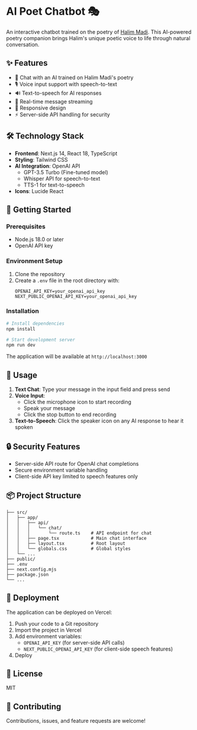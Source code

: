 # AI Poet Chatbot 🎭

An interactive chatbot trained on the poetry of [Halim Madi](https://www.halimmadi.com). This AI-powered poetry companion brings Halim's unique poetic voice to life through natural conversation.

## ✨ Features

- 🤖 Chat with an AI trained on Halim Madi's poetry
- 🎙️ Voice input support with speech-to-text
- 🔊 Text-to-speech for AI responses
- 💬 Real-time message streaming
- 📱 Responsive design
- ⚡ Server-side API handling for security

## 🛠️ Technology Stack

- **Frontend**: Next.js 14, React 18, TypeScript
- **Styling**: Tailwind CSS
- **AI Integration**: OpenAI API
  - GPT-3.5 Turbo (Fine-tuned model)
  - Whisper API for speech-to-text
  - TTS-1 for text-to-speech
- **Icons**: Lucide React

## 🚀 Getting Started

### Prerequisites

- Node.js 18.0 or later
- OpenAI API key

### Environment Setup

1. Clone the repository
2. Create a `.env` file in the root directory with:
   ```env
   OPENAI_API_KEY=your_openai_api_key
   NEXT_PUBLIC_OPENAI_API_KEY=your_openai_api_key
   ```

### Installation

```bash
# Install dependencies
npm install

# Start development server
npm run dev
```

The application will be available at `http://localhost:3000`

## 🌟 Usage

1. **Text Chat**: Type your message in the input field and press send
2. **Voice Input**: 
   - Click the microphone icon to start recording
   - Speak your message
   - Click the stop button to end recording
3. **Text-to-Speech**: Click the speaker icon on any AI response to hear it spoken

## 🔒 Security Features

- Server-side API route for OpenAI chat completions
- Secure environment variable handling
- Client-side API key limited to speech features only

## 📦 Project Structure

```
├── src/
│   ├── app/
│   │   ├── api/
│   │   │   └── chat/
│   │   │       └── route.ts    # API endpoint for chat
│   │   ├── page.tsx            # Main chat interface
│   │   ├── layout.tsx          # Root layout
│   │   └── globals.css         # Global styles
│   └── ...
├── public/
├── .env
├── next.config.mjs
├── package.json
└── ...
```

## 🚀 Deployment

The application can be deployed on Vercel:

1. Push your code to a Git repository
2. Import the project in Vercel
3. Add environment variables:
   - `OPENAI_API_KEY` (for server-side API calls)
   - `NEXT_PUBLIC_OPENAI_API_KEY` (for client-side speech features)
4. Deploy

## 📝 License

MIT

## 🤝 Contributing

Contributions, issues, and feature requests are welcome!
